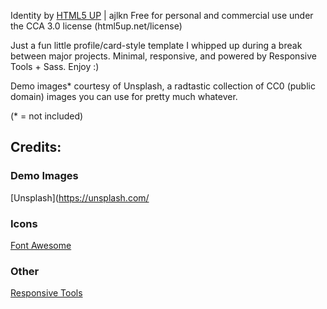 Identity by [HTML5 UP](https://html5up.net/) | ajlkn
Free for personal and commercial use under the CCA 3.0 license (html5up.net/license)

Just a fun little profile/card-style template I whipped up during a break between major
projects. Minimal, responsive, and powered by Responsive Tools + Sass. Enjoy :)

Demo images* courtesy of Unsplash, a radtastic collection of CC0 (public domain) images
you can use for pretty much whatever.

(* = not included)

## Credits:

### Demo Images

[Unsplash](https://unsplash.com/

### Icons

[Font Awesome](https://fontawesome.com/)

### Other

[Responsive Tools](https://github.com/ajlkn/responsive-tools/)
